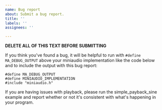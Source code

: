```yaml
---
name: Bug report
about: Submit a bug report.
title: ''
labels: ''
assignees: ''

---
```


**DELETE ALL OF THIS TEXT BEFORE SUBMITTING**

If you think you've found a bug, it will be helpful to run with `#define MA_DEBUG_OUTPUT` above your miniaudio implementation like the code below and to include the output with this bug report:

    #define MA_DEBUG_OUTPUT
    #define MINIAUDIO_IMPLEMENTATION
    #include "miniaudio.h"

If you are having issues with playback, please run the simple_payback_sine example and report whether or not it's consistent with what's happening in your program.
